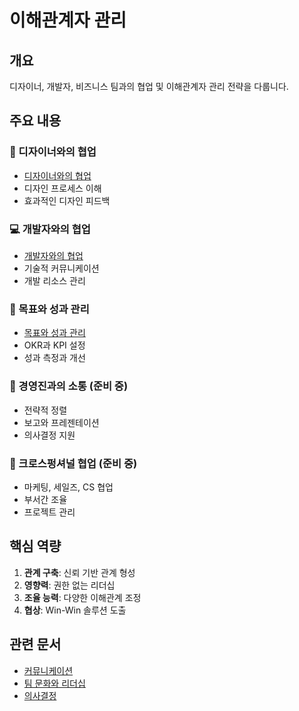 # 이해관계자 관리

## 개요

디자이너, 개발자, 비즈니스 팀과의 협업 및 이해관계자 관리 전략을 다룹니다.

## 주요 내용

### 🎨 디자이너와의 협업
- [디자이너와의 협업](designer-collaboration.md)
- 디자인 프로세스 이해
- 효과적인 디자인 피드백

### 💻 개발자와의 협업
- [개발자와의 협업](developer-collaboration.md)
- 기술적 커뮤니케이션
- 개발 리소스 관리

### 🎯 목표와 성과 관리
- [목표와 성과 관리](goal-performance-management.md)
- OKR과 KPI 설정
- 성과 측정과 개선

### 🤝 경영진과의 소통 (준비 중)
- 전략적 정렬
- 보고와 프레젠테이션
- 의사결정 지원

### 🏢 크로스펑셔널 협업 (준비 중)
- 마케팅, 세일즈, CS 협업
- 부서간 조율
- 프로젝트 관리

## 핵심 역량

1. **관계 구축**: 신뢰 기반 관계 형성
2. **영향력**: 권한 없는 리더십
3. **조율 능력**: 다양한 이해관계 조정
4. **협상**: Win-Win 솔루션 도출

## 관련 문서
- [커뮤니케이션](../communication/README.md)
- [팀 문화와 리더십](../team-culture/README.md)
- [의사결정](../decision-making/README.md)